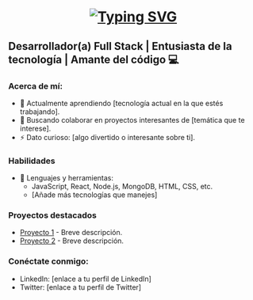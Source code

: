 <h1 align="center">
    <a href="https://git.io/typing-svg"><img src="https://readme-typing-svg.herokuapp.com?font=Fira+Code&weight=700&size=40&duration=3000&pause=1000&color=FF6C0F&center=true&vCenter=true&width=435&lines=Hello+World!;I'm+Juan+Sebastian+Rivas" alt="Typing SVG" /></a>
</h1>

## Desarrollador(a) Full Stack | Entusiasta de la tecnología | Amante del código 💻

### Acerca de mí:
- 🌱 Actualmente aprendiendo [tecnología actual en la que estés trabajando].
- 💼 Buscando colaborar en proyectos interesantes de [temática que te interese].
- ⚡ Dato curioso: [algo divertido o interesante sobre ti].

### Habilidades
- 🔧 Lenguajes y herramientas:
  - JavaScript, React, Node.js, MongoDB, HTML, CSS, etc.
  - [Añade más tecnologías que manejes]

### Proyectos destacados
- [Proyecto 1](https://github.com/tuUsuario/proyecto1) - Breve descripción.
- [Proyecto 2](https://github.com/tuUsuario/proyecto2) - Breve descripción.

### Conéctate conmigo:
- LinkedIn: [enlace a tu perfil de LinkedIn]
- Twitter: [enlace a tu perfil de Twitter]

